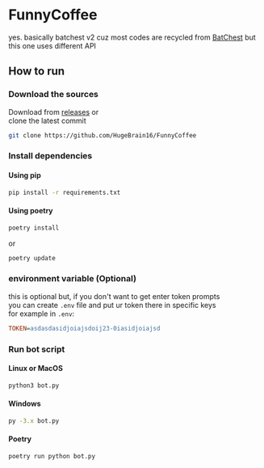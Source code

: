 # FunnyCoffee

yes.
basically batchest v2 cuz most codes are recycled from [BatChest](https://github.com/HugeBrain16/BatChest) but this one uses different API

## How to run

### Download the sources

Download from [releases](https://github.com/HugeBrain16/FunnyCoffee/releases) or  
clone the latest commit

```sh
git clone https://github.com/HugeBrain16/FunnyCoffee
```

### Install dependencies

#### Using pip

```sh
pip install -r requirements.txt
```

#### Using poetry

```sh
poetry install
```

or

```sh
poetry update
```

### environment variable (Optional)

this is optional but, if you don't want to get enter token prompts  
you can create `.env` file and put ur token there in specific keys  
for example in `.env`:

```ini
TOKEN=asdasdasidjoiajsdoij23-0iasidjoiajsd
```

### Run bot script

#### Linux or MacOS

```sh
python3 bot.py
```

#### Windows

```sh
py -3.x bot.py
```

#### Poetry

```sh
poetry run python bot.py
```
